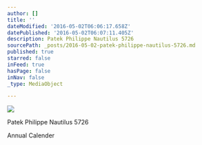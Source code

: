 ```yaml
---
author: []
title: ''
dateModified: '2016-05-02T06:06:17.658Z'
datePublished: '2016-05-02T06:07:11.405Z'
description: Patek Philippe Nautilus 5726
sourcePath: _posts/2016-05-02-patek-philippe-nautilus-5726.md
published: true
starred: false
inFeed: true
hasPage: false
inNav: false
_type: MediaObject

---
```

![](https://the-grid-user-content.s3-us-west-2.amazonaws.com/0de05c11-ef4f-48eb-93ff-951f102d78c6.jpg)

Patek Philippe Nautilus 5726

Annual Calender